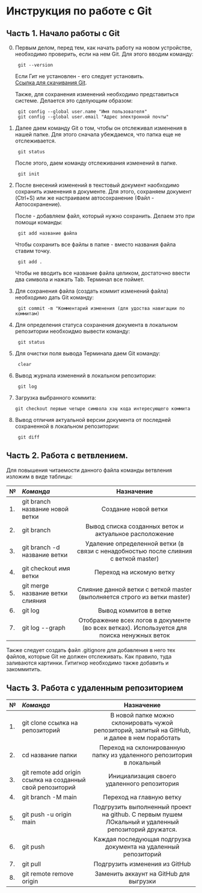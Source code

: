 # Инструкция по работе с Git

## Часть 1. Начало работы с Git

0. Первым делом, перед тем, как начать работу на новом устройстве, необходимо проверить, если на нем Git. Для этого вводим команду: 

        git --version

    Если Гит не установлен - его следует установить.  
    [Ссылка для скачивания Git](https://git-scm.com/downloads).

    Также, для сохранения изменений необходимо представиться системе. Делается это сделующим образом: 

        git config --global user.name "Имя пользователя"
        git config --global user.email "Адрес электронной почты"

1. Далее даем команду Git о том, чтобы он отслеживал изменения в нашей папке. 
Для этого сначала убеждаемся, что папка еще не отслеживается. 

        git status

    После этого, даем команду отслеживания изменений в папке. 
    
        git init 

2. После внесений изменений в текстовый документ наобходимо сохранить изменения в документе. 
Для этого, сохраняем документ (Ctrl+S) или же настраиваем автосохранение (Файл - Автосохранение).

    После - добавляем файл, который нужно сохранить. Делаем это при помощи команды: 

        git add название файла

    Чтобы сохранить все файлы в папке - вместо названия файла ставим точку.

        git add . 
    
    Чтобы не вводить все название файла целиком, достаточно ввести два символа и нажать Tab. Терминал все поймет. 

3. Для сохранения файла (создать коммит изменений файла) необходимо дать Git команду: 

        git commit -m "Комментарий изменения (для удоства навигации по коммитам)

4. Для определения статуса сохранения документа в локальном репозитории необхоидмо вывести команду:

        git status

5. Для очистки поля вывода Терминала даем Git команду: 

        clear

6. Вывод журнала изменений в локальном репозитории: 

        git log

7.  Загрузка выбранного коммита: 

        git checkout первые четыре символа хэш кода интересующего коммита

8. Вывод отличия актуальной версии документа от последней сохраненной в локальном репозитории: 

        git diff

## Часть 2. Работа с ветвлением. 

Для повышения читаемости данного файла команды ветвления изложим в виде таблицы: 

|№| *Команда*                         | **Назначение**     |
|:-|:------------------------------- |:------------:   |
|1.| git branch название новой ветки | Создание новой ветки |
|2.| git branch                      | Вывод списка созданных веток и актуальное расположение|
|3.| git branch -d название ветки    | Удаление определенной ветки (в связи с ненадобностью после слияния с веткой master)|
|4.| git checkout имя ветки          | Переход на искомую ветку|
|5.| git merge название ветки слияния| Слияние данной ветки с веткой master (выполняется строго из ветки master)|
|6.| git log                         | Вывод коммитов в ветке|
|7.| git log --graph                 | Отображение всех логов в документе (во всех ветках). Используется для поиска ненужных веток|

Также следует создать файл .gitignore для добавления в него тех файлов, которые Git не должен отслеживать. Как правило, туда заливаются картинки. Гитигнор необходимо также добавить и закоммитить. 

## Часть 3. Работа с удаленным репозиторием

|№ | *Команда*                         | **Назначение**     |
|:-|:------------------------------- |:------------:   |
|1.| git clone ссылка на репозиторий | В новой папке можно склонировать чужой репозиторий, залитый на GitHub, и далее в нем поработать |
|2.| cd название папки               | Переход на склонированную папку из удаленного репозитория в локальный|
|3.| git remote add origin ссылка на созданный свой репозиторий| Инициализация своего удаленного репозитория|
|4.| git branch -M main              | Переход на главную ветку|
|5.| git push -u origin main         | Подгрузить выполненный проект на github. С первым пушем ЛОкальный и удаленный репозиторий дружатся. |
|6.| git push                        | Каждая последующая подгрузка документа на удаленный репозиторий|
|7.| git pull                        | Подгрузить изменения из GitHub|
|8.| git remote remove origin        | Заменить аккаунт на GitHub для выгрузки|